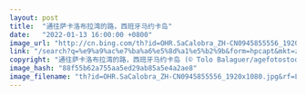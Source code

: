 ```yaml
---
layout: post
title:  "通往萨卡洛布拉湾的路，西班牙马约卡岛"
date:   "2022-01-13 16:00:00 +0800"
image_url: "http://cn.bing.com/th?id=OHR.SaCalobra_ZH-CN0945855556_1920x1080.jpg&rf=LaDigue_1920x1080.jpg&pid=hp"
link: "/search?q=%e9%a9%ac%e7%ba%a6%e5%8d%a1%e5%b2%9b&form=hpcapt&mkt=zh-cn"
copyright: "通往萨卡洛布拉湾的路，西班牙马约卡岛 (© Tolo Balaguer/agefotostock)"
image_hash: "88f55b62a755aa5ed29ab85a5e4a2ae8"
image_filename: "th?id=OHR.SaCalobra_ZH-CN0945855556_1920x1080.jpg&rf=LaDigue_1920x1080.jpg&pid=hp"
---
```

